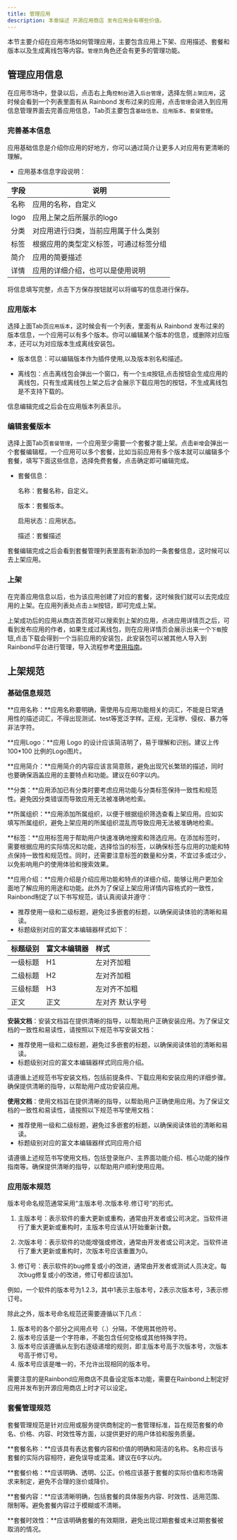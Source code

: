 ```yaml
---
title: 管理应用
description: 本章描述 开源应用商店 发布应用会有哪些价值。
---
```


本节主要介绍在应用市场如何管理应用，主要包含应用上下架、应用描述、套餐和版本以及生成离线包等内容。`管理员`角色还会有更多的管理功能。

## 管理应用信息

在应用市场中，登录以后，点击右上角`控制台`进入`后台管理`，选择左侧`上架应用`，这时候会看到一个列表里面有从 Rainbond 发布过来的应用，点击`管理`会进入到应用信息管理界面去完善应用信息，Tab页主要包含`基础信息`、`应用版本`、`套餐管理`。

### 完善基本信息

应用基础信息是介绍你应用的好地方，你可以通过简介让更多人对应用有更清晰的理解。

- 应用基本信息字段说明：

| 字段   | 说明                  |
| ---- | ------------------- |
| 名称   | 应用的名称，自定义           |
| logo | 应用上架之后所展示的logo      |
| 分类   | 对应用进行归类，当前应用属于什么类别  |
| 标签   | 根据应用的类型定义标签，可通过标签分组 |
| 简介   | 应用的简要描述             |
| 详情   | 应用的详细介绍，也可以是使用说明    |

将信息填写完整，点击下方保存按钮就可以将编写的信息进行保存。

### 应用版本

选择上面Tab页`应用版本`，这时候会有一个列表，里面有从 Rainbond 发布过来的版本信息，一个应用可以有多个版本。你可以编辑某个版本的信息，或删除对应版本，还可以为对应版本生成离线安装包。

- 版本信息：可以编辑版本作为插件使用,以及版本别名和描述。

- 离线包：点击离线包会弹出一个窗口，有一个`生成`按钮,点击按钮会生成应用的离线包，只有生成离线包上架之后才会展示下载应用包的按钮，不生成离线包是不支持下载的。

信息编辑完成之后会在应用版本列表显示。

### 编辑套餐版本

选择上面Tab页`套餐管理`，一个应用至少需要一个套餐才能上架。点击`新增`会弹出一个套餐编辑框，一个应用可以多个套餐，比如当前应用有多个版本就可以编辑多个套餐，填写下面这些信息，选择免费套餐，点击确定即可编辑完成。

- 套餐信息：

  名称：套餐名称，自定义。

  版本：套餐版本。

  启用状态：应用状态。

  描述：套餐描述

套餐编辑完成之后会看到套餐管理列表里面有新添加的一条套餐信息，这时候可以去上架应用。

### 上架

在完善应用信息以后，也为该应用创建了对应的套餐，这时候我们就可以去完成应用的上架。在应用列表处点击`上架`按钮，即可完成上架。

上架成功后的应用从商店首页就可以搜索到上架的应用，点进应用详情页之后，可看到发布应用的作者，如果生成过离线包，则在应用详情页会展示出来一个`下载`按钮,点击下载会得到一个当前应用的安装包，此安装包可以被其他人导入到Rainbond平台进行管理，导入流程参考[使用指南](/docs/store/install/appPackage)。

## 上架规范

### 基础信息规范

\*\*应用名称：\*\*应用名称要明确，需使用与应用功能相关的词汇，不能是日常通用性的描述词汇，不得出现测试、test等宽泛字样。正规，无淫秽、侵权、暴力等非法字符。

\*\*应用Logo：\*\*应用 Logo 的设计应该简洁明了，易于理解和识别。建议上传 100\*100 比例的Logo图片。

\*\*应用简介：\*\*应用简介的内容应该言简意赅，避免出现冗长繁琐的描述，同时也要确保涵盖应用的主要特点和功能。建议在60字以内。

\*\*分类：\*\*应用添加已有分类时要考虑应用功能与分类标签保持一致性和规范性。避免因分类错误而导致应用无法被准确地检索。

\*\*所属组织：\*\*应用添加所属组织，以便于根据组织筛选查看上架应用。应如实填写所属组织，避免上架应用的所属组织混乱而导致应用无法被准确地检索。

\*\*标签：\*\*应用标签用于帮助用户快速准确地搜索和筛选应用。在添加标签时，需要根据应用的实际情况和功能，选择恰当的标签，以确保标签与应用的功能和特点保持一致性和规范性。同时，还需要注意标签的数量和分类，不宜过多或过少，以免影响用户的使用体验和搜索效果。

\*\*应用介绍：\*\*应用介绍是介绍应用功能和特点的详细介绍，能够让用户更加全面地了解应用的用途和功能。此外为了保证上架应用详情内容格式的一致性，Rainbond制定了以下书写规范，请认真阅读并遵守：

- 推荐使用一级和二级标题，避免过多嵌套的标题，以确保阅读体验的清晰和易读。
- 标题级别对应的富文本编辑器样式如下：

| 标题级别 | 富文本编辑器 | 样式        |
| :--- | :----- | :-------- |
| 一级标题 | H1     | 左对齐加粗     |
| 二级标题 | H2     | 左对齐加粗     |
| 三级标题 | H3     | 左对齐不加粗    |
| 正文   | 正文     | 左对齐  默认字号 |

**安装文档**：安装文档旨在提供清晰的指导，以帮助用户正确安装应用。为了保证文档的一致性和易读性，请按照以下规范书写安装文档：

- 推荐使用一级和二级标题，避免过多嵌套的标题，以确保阅读体验的清晰和易读。
- 标题级别对应的富文本编辑器样式同应用介绍。

请遵循上述规范书写安装文档，包括前提条件、下载应用和安装应用的详细步骤。确保提供清晰的指导，以帮助用户成功安装应用。

**使用文档**：使用文档旨在提供清晰的指导，以帮助用户正确使用应用。为了保证文档的一致性和易读性，请按照以下规范书写使用文档：

- 推荐使用一级和二级标题，避免过多嵌套的标题，以确保阅读体验的清晰和易读。
- 标题级别对应的富文本编辑器样式同应用介绍

请遵循上述规范书写使用文档，包括登录账户、主界面功能介绍、核心功能的操作指南等。确保提供清晰的指导，以帮助用户顺利使用应用。

### 应用版本规范

版本号命名规范通常采用“主版本号.次版本号.修订号”的形式。

1. 主版本号：表示软件的重大更新或重构，通常由开发者或公司决定。当软件进行了重大更新或重构时，主版本号应该从1开始重新计数。

2. 次版本号：表示软件的功能增强或修改，通常由开发者或公司决定。当软件进行了重大更新或重构时，次版本号应该重置为0。

3. 修订号：表示软件的bug修复或小的改进，通常由开发者或测试人员决定。每次bug修复或小的改进，修订号都应该加1。

例如，一个软件的版本号为1.2.3，其中1表示主版本号，2表示次版本号，3表示修订号。

除此之外，版本号命名规范还需要遵循以下几点：

1. 版本号的各个部分之间用点号（.）分隔，不使用其他符号。
2. 版本号应该是一个字符串，不能包含任何空格或其他特殊字符。
3. 版本号应该遵循从左到右逐级递增的规则，即主版本号高于次版本号，次版本号高于修订号。
4. 版本号应该是唯一的，不允许出现相同的版本号。

需要注意的是Rainbond应用商店不具备设定版本功能，需要在Rainbond上制定好应用并发布到开源应用商店上时才可以设定。

### 套餐管理规范

套餐管理规范是针对应用或服务提供商制定的一套管理标准，旨在规范套餐的命名、价格、内容、时效性等方面，以提供更好的用户体验和服务质量。

\*\*套餐名称：\*\*应该具有表达套餐内容和价值的明确和简洁的名称。名称应该与套餐的实际内容相符，避免误导或混淆。建议在6字以内。

\*\*套餐价格：\*\*应该明确、透明、公正。价格应该基于套餐的实际价值和市场需求来制定，避免不合理的涨价或降价。

\*\*套餐内容：\*\*应该清晰明确，包括套餐的具体服务内容、时效性、适用范围、限制等。避免套餐内容过于模糊或不清晰。

\*\*套餐时效性：\*\*应该明确套餐的有效期限，避免出现过期套餐或未过期套餐被取消的情况。

